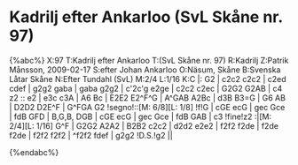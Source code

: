 # Kadrilj efter Ankarloo (SvL Skåne nr. 97)

{%abc%}
X:97
T:Kadrilj efter Ankarloo
T:(SvL Skåne nr. 97)
R:Kadrilj
Z:Patrik Månsson, 2009-02-17
S:efter Johan Ankarloo
O:Näsum, Skåne
B:Svenska Låtar Skåne
N:Efter Tundahl (SvL)
M:2/4
L:1/16
K:C
|: G2 | c2c2 c2c2 | c2ed cdef | g2g2 gaba | gaba g2g2 |
c'2c'g e2ge | c2c2 c2ec | G2G2 G2AB | c4 z2 :: e2 | e3c c3A |
A6 Bc | E2E2 E2^F^G | A^GAB A2Bc | d3B B3=G | G6 AB |
D2D2 D2E^F | G^FGA G2 !segno!::[M: 6/8][L: 1/8] !f!G | cGE ecG | gec Gce |
fdB GFD | B,G,B, DGB | cGE ecG | gec Gce |
fdB GAB | c3 !fine!z2 :|[M: 2/4][L: 1/16] G^F | G2G2 A2A2 | B2B2 c2c2 | d2d2 e2e2 |
f2f2 f2de | f2de f2de | f2f2 f2f2 | ^f2f2 fdef | g2g2 !D.S.!g2 ||

{%endabc%}
